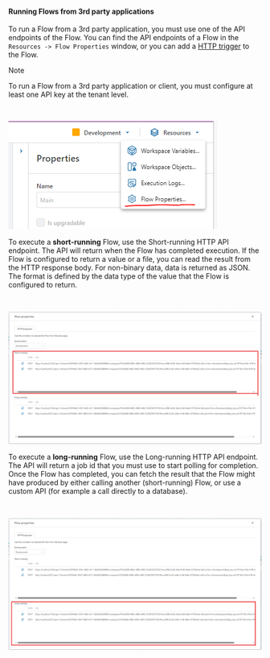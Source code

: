 
#### Running Flows from 3rd party applications

To run a Flow from a 3rd party application, you must use one of the API endpoints of the Flow. You can find the API endpoints of a Flow in the `Resources -> Flow Properties` window, or you can add a [HTTP trigger](../../triggers/http-trigger.md) to the Flow.


> [!NOTE]
> To run a Flow from a 3rd party application or client, you must configure at least one API key at the tenant level.

<br/>

![img](../../../../images/running1.png)

To execute a **short-running** Flow, use the Short-running HTTP API endpoint. The API will return when the Flow has completed execution. If the Flow is configured to return a value or a file, you can read the result from the HTTP response body. For non-binary data, data is returned as JSON. The format is defined by the data type of the value that the Flow is configured to return. 
 
<br/>

![img](../../../../images/running2.png)

To execute a **long-running** Flow, use the Long-running HTTP API endpoint. The API will return a job id that you must use to start polling for completion. Once the Flow has completed, you can fetch the result that the Flow might have produced by either calling another (short-running) Flow, or use a custom API (for example a call directly to a database).

<br/>

![img](../../../../images/running3.png)

